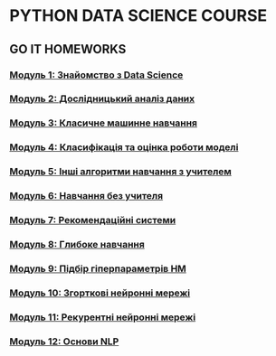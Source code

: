 # PYTHON DATA SCIENCE COURSE
## GO IT HOMEWORKS
### [Модуль 1: Знайомство з Data Science](HW1)
### [Мoдуль 2: Дослідницький аналіз даних](HW2)
### [Модуль 3: Класичне машинне навчання](HW3)
### [Модуль 4: Класифікація та оцінка роботи моделі](HW4)
### [Модуль 5: Інші алгоритми навчання з учителем](HW5)
### [Модуль 6: Навчання без учителя](HW6)
### [Модуль 7: Рекомендаційні системи](HW7)
### [Модуль 8: Глибоке навчання](HW8)
### [Модуль 9: Підбір гіперпараметрів НМ](HW9)
### [Модуль 10: Згорткові нейронні мережі](HW10)
### [Модуль 11: Рекурентні нейронні мережі](HW11)
### [Модуль 12: Основи NLP](HW12)